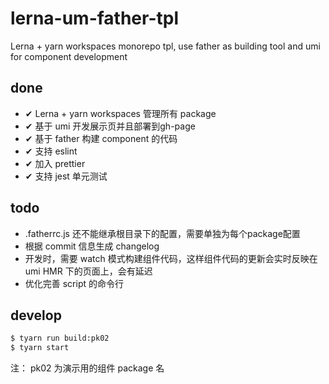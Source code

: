 # lerna-um-father-tpl

Lerna + yarn workspaces monorepo tpl, use father as building tool and umi for component development

## done

* ✔︎ Lerna + yarn workspaces 管理所有 package
* ✔︎ 基于 umi 开发展示页并且部署到gh-page
* ✔︎ 基于 father 构建 component 的代码
* ✔︎ 支持 eslint 
* ✔︎ 加入 prettier
* ✔︎ 支持 jest 单元测试

## todo

* .fatherrc.js 还不能继承根目录下的配置，需要单独为每个package配置
* 根据 commit 信息生成 changelog
* 开发时，需要 watch 模式构建组件代码，这样组件代码的更新会实时反映在 umi HMR 下的页面上，会有延迟
* 优化完善 script 的命令行

## develop

```bash
$ tyarn run build:pk02
$ tyarn start
```

注： pk02 为演示用的组件 package 名